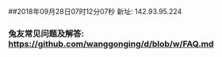 ##2018年09月28日07时12分07秒 新址: 142.93.95.224
### 兔友常见问题及解答: https://github.com/wanggonging/d/blob/w/FAQ.md
